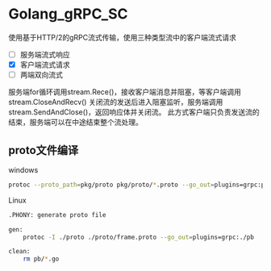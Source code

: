 # Golang_gRPC_SC

使用基于HTTP/2的gRPC流式传输，使用三种类型流中的客户端流式请求

- [ ] 服务端流式响应
- [x] 客户端流式请求
- [ ] 两端双向流式

服务端for循环调用stream.Rece()，接收客户端消息并阻塞，等客户端调用stream.CloseAndRecv()
关闭流的发送后进入阻塞监听，服务端调用stream.SendAndClose()，返回响应体并关闭流。
此方式客户端只负责发送流的结束，服务端可以在中途结束整个流处理。

## proto文件编译

windows
```bash
protoc --proto_path=pkg/proto pkg/proto/*.proto --go_out=plugins=grpc:pkg/proto -Ipkg pkg/proto/*.proto
```

Linux
```bash
.PHONY: generate proto file

gen:
	protoc -I ./proto ./proto/frame.proto --go_out=plugins=grpc:./pb

clean:
	rm pb/*.go

```